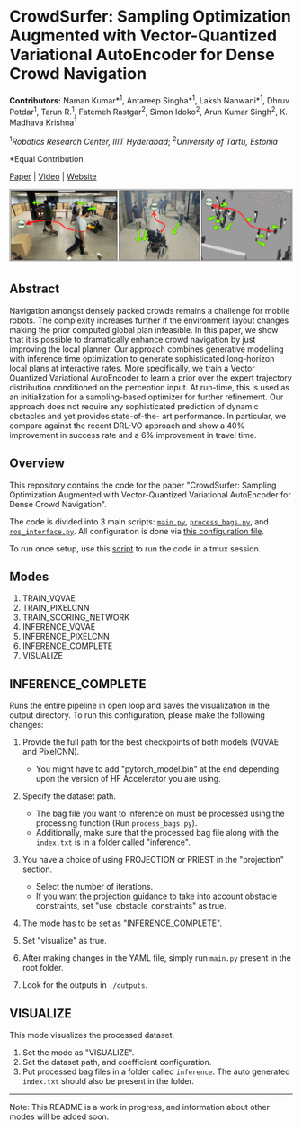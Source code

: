 # CrowdSurfer: Sampling Optimization Augmented with Vector-Quantized Variational AutoEncoder for Dense Crowd Navigation

**Contributors:** Naman Kumar*<sup>1</sup>, Antareep Singha*<sup>1</sup>, Laksh Nanwani\*<sup>1</sup>, Dhruv Potdar<sup>1</sup>, Tarun R.<sup>1</sup>, Fatemeh Rastgar<sup>2</sup>, Simon Idoko<sup>2</sup>, Arun Kumar Singh<sup>2</sup>, K. Madhava Krishna<sup>1</sup>

<sup>1</sup>_Robotics Research Center, IIIT Hyderabad_; <sup>2</sup>_University of Tartu, Estonia_

\*Equal Contribution

[Paper](https://arxiv.org/abs/2409.16011) | [Video](https://youtu.be/BMDCYdxfaXM) | [Website](https://smart-wheelchair-rrc.github.io/CrowdSurfer-webpage/)

![teaser](./crowdsurfer.png)

## Abstract

Navigation amongst densely packed crowds remains a challenge for mobile robots. The complexity increases further if the environment layout changes making the prior computed global plan infeasible. In this paper, we show that it is possible to dramatically enhance crowd navigation by just improving the local planner. Our approach combines generative modelling with inference time optimization to generate sophisticated long-horizon local plans at interactive rates. More specifically, we train a Vector Quantized Variational AutoEncoder to learn a prior over the expert trajectory distribution conditioned on the perception input. At run-time, this is used as an initialization for a sampling-based optimizer for further refinement. Our approach does not require any sophisticated prediction of dynamic obstacles and yet provides state-of-the- art performance. In particular, we compare against the recent DRL-VO approach and show a 40% improvement in success rate and a 6% improvement in travel time.

## Overview

This repository contains the code for the paper "CrowdSurfer: Sampling Optimization Augmented with Vector-Quantized Variational AutoEncoder for Dense Crowd Navigation".

The code is divided into 3 main scripts: [`main.py`](./main.py), [`process_bags.py`](./process_bags.py), and [`ros_interface.py`](./ros_interface.py).
All configuration is done via [this configuration file](./configuration/configuration.yaml).

To run once setup, use this [script](./run_CrowdSurfer.sh) to run the code in a tmux session.

## Modes

1. TRAIN_VQVAE
2. TRAIN_PIXELCNN
3. TRAIN_SCORING_NETWORK
4. INFERENCE_VQVAE
5. INFERENCE_PIXELCNN
6. INFERENCE_COMPLETE
7. VISUALIZE

## INFERENCE_COMPLETE

Runs the entire pipeline in open loop and saves the visualization in the output directory. To run this configuration, please make the following changes:

1. Provide the full path for the best checkpoints of both models (VQVAE and PixelCNN).

    - You might have to add "pytorch_model.bin" at the end depending upon the version of HF Accelerator you are using.

2. Specify the dataset path.

    - The bag file you want to inference on must be processed using the processing function (Run `process_bags.py`).
    - Additionally, make sure that the processed bag file along with the `index.txt` is in a folder called "inference".

3. You have a choice of using PROJECTION or PRIEST in the "projection" section.

    - Select the number of iterations.
    - If you want the projection guidance to take into account obstacle constraints, set "use_obstacle_constraints" as true.

4. The mode has to be set as "INFERENCE_COMPLETE".

5. Set "visualize" as true.

6. After making changes in the YAML file, simply run `main.py` present in the root folder.

7. Look for the outputs in `./outputs`.

## VISUALIZE

This mode visualizes the processed dataset.

1. Set the mode as "VISUALIZE".
2. Set the dataset path, and coefficient configuration.
3. Put processed bag files in a folder called `inference`. The auto generated `index.txt` should also be present in the folder.

---

Note: This README is a work in progress, and information about other modes will be added soon.